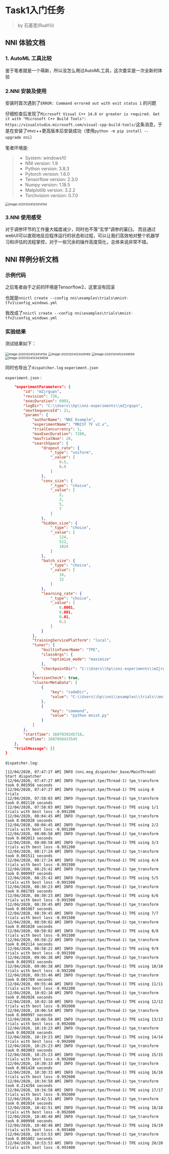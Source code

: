 # Task1入门任务

> by 石基宽(RuaYiii)
## NNI 体验文档

### 1. AutoML 工具比较

鉴于笔者就是一个萌新，所以没怎么用过AutoML工具，这次委实是一次全新的体验


### 2.NNI 安装及使用

安装时首次遇到了`ERROR: Command errored out with exit status 1` 的问题

仔细检查后发现了`Microsoft Visual C++ 14.0 or greater is required. Get it with "Microsoft C++ Build Tools": https://visualstudio.microsoft.com/visual-cpp-build-tools/`这条消息，于是在安装了mvc++更高版本后安装成功（使用`python -m pip install --upgrade nni`）

笔者环境是: 
 
> - System: windows10
> - NNI version: 1.9
> - Python version: 3.8.3
> - Pytorch version: 1.6.0
> - Tensorflow version: 2.3.0
> - Numpy version: 1.18.5
> - Matplotlib version: 3.2.2 
> - Torchvision version: 0.7.0
 

<img src="img\image-20201204123152120.png" alt="image-20201204123414154" style="zoom:67%;" />

### 3.NNI 使用感受 

对于调参环节的工作量大幅度减少，同时也不落“玄学”调参的窠臼。
而且通过webUI可以直观地反应程序运行的状态和过程，可以让我们高效地对整个机器学习和评估的流程掌控，对于一些冗余的操作高度简化，总体来说非常不错。

## NNI 样例分析文档

### 示例代码

之后笔者由于之前的环境是Tensorflow2，这里没有回滚

也就是`nnictl create --config nni\examples\trials\mnist-tfv1\config_windows.yml`

我改成了`nnictl create --config nni\examples\trials\mnist-tfv2\config_windows.yml`

### 实验结果

测试结果如下：

<img src="img/image-20201204123414154.png" alt="image-20201204123414154" style="zoom:67%;" />

<img src="img/image-20201204123429165.png" alt="image-20201204123429165" style="zoom:67%;" />

<img src="img/image-20201204123439559.png" alt="image-20201204123439559" style="zoom:67%;" />

<img src="img/image-20201204123500694.png" alt="image-20201204123439559" style="zoom:67%;" />

同时也导出了`dispatcher.log` `experiment.json`

`experiment.json` :

```json
    "experimentParameters": {
        "id": "mZjrgupn",
        "revision": 726,
        "execDuration": 6993,
        "logDir": "C:\\Users\\hp\\nni-experiments\\mZjrgupn",
        "nextSequenceId": 21,
        "params": {
            "authorName": "NNI Example",
            "experimentName": "MNIST TF v2.x",
            "trialConcurrency": 1,
            "maxExecDuration": 7200,
            "maxTrialNum": 20,
            "searchSpace": {
                "dropout_rate": {
                    "_type": "uniform",
                    "_value": [
                        0.5,
                        0.9
                    ]
                },
                "conv_size": {
                    "_type": "choice",
                    "_value": [
                        2,
                        3,
                        5,
                        7
                    ]
                },
                "hidden_size": {
                    "_type": "choice",
                    "_value": [
                        124,
                        512,
                        1024
                    ]
                },
                "batch_size": {
                    "_type": "choice",
                    "_value": [
                        16,
                        32
                    ]
                },
                "learning_rate": {
                    "_type": "choice",
                    "_value": [
                        0.0001,
                        0.001,
                        0.01,
                        0.1
                    ]
                }
            },
            "trainingServicePlatform": "local",
            "tuner": {
                "builtinTunerName": "TPE",
                "classArgs": {
                    "optimize_mode": "maximize"
                },
                "checkpointDir": "C:\\Users\\hp\\nni-experiments\\mZjrgupn\\checkpoint"
            },
            "versionCheck": true,
            "clusterMetaData": [
                {
                    "key": "codeDir",
                    "value": "C:\\Users\\hp\\nni\\examples\\trials\\mnist-tfv2\\."
                },
                {
                    "key": "command",
                    "value": "python mnist.py"
                }
            ]
        },
        "startTime": 1607039245718,
        "endTime": 1607050433545
    },
    "trialMessage": []
}
```

`dispatcher.log`: 

```log
[12/04/2020, 07:47:27 AM] INFO (nni.msg_dispatcher_base/MainThread) Start dispatcher
[12/04/2020, 07:47:27 AM] INFO (hyperopt.tpe/Thread-1) tpe_transform took 0.001956 seconds
[12/04/2020, 07:47:27 AM] INFO (hyperopt.tpe/Thread-1) TPE using 0 trials
[12/04/2020, 07:58:03 AM] INFO (hyperopt.tpe/Thread-1) tpe_transform took 0.002110 seconds
[12/04/2020, 07:58:03 AM] INFO (hyperopt.tpe/Thread-1) TPE using 1/1 trials with best loss -0.991200
[12/04/2020, 08:04:45 AM] INFO (hyperopt.tpe/Thread-1) tpe_transform took 0.002020 seconds
[12/04/2020, 08:04:45 AM] INFO (hyperopt.tpe/Thread-1) TPE using 2/2 trials with best loss -0.991200
[12/04/2020, 08:08:58 AM] INFO (hyperopt.tpe/Thread-1) tpe_transform took 0.002013 seconds
[12/04/2020, 08:08:58 AM] INFO (hyperopt.tpe/Thread-1) TPE using 3/3 trials with best loss -0.991200
[12/04/2020, 08:17:24 AM] INFO (hyperopt.tpe/Thread-1) tpe_transform took 0.001511 seconds
[12/04/2020, 08:17:24 AM] INFO (hyperopt.tpe/Thread-1) TPE using 4/4 trials with best loss -0.991500
[12/04/2020, 08:25:42 AM] INFO (hyperopt.tpe/Thread-1) tpe_transform took 0.000997 seconds
[12/04/2020, 08:25:42 AM] INFO (hyperopt.tpe/Thread-1) TPE using 5/5 trials with best loss -0.991500
[12/04/2020, 08:30:23 AM] INFO (hyperopt.tpe/Thread-1) tpe_transform took 0.001785 seconds
[12/04/2020, 08:30:23 AM] INFO (hyperopt.tpe/Thread-1) TPE using 6/6 trials with best loss -0.991500
[12/04/2020, 08:39:45 AM] INFO (hyperopt.tpe/Thread-1) tpe_transform took 0.001967 seconds
[12/04/2020, 08:39:45 AM] INFO (hyperopt.tpe/Thread-1) TPE using 7/7 trials with best loss -0.991500
[12/04/2020, 08:50:02 AM] INFO (hyperopt.tpe/Thread-1) tpe_transform took 0.001020 seconds
[12/04/2020, 08:50:02 AM] INFO (hyperopt.tpe/Thread-1) TPE using 8/8 trials with best loss -0.991500
[12/04/2020, 08:58:22 AM] INFO (hyperopt.tpe/Thread-1) tpe_transform took 0.002114 seconds
[12/04/2020, 08:58:22 AM] INFO (hyperopt.tpe/Thread-1) TPE using 9/9 trials with best loss -0.991500
[12/04/2020, 09:06:38 AM] INFO (hyperopt.tpe/Thread-1) tpe_transform took 0.002953 seconds
[12/04/2020, 09:06:38 AM] INFO (hyperopt.tpe/Thread-1) TPE using 10/10 trials with best loss -0.992200
[12/04/2020, 09:55:46 AM] INFO (hyperopt.tpe/Thread-1) tpe_transform took 0.001789 seconds
[12/04/2020, 09:55:46 AM] INFO (hyperopt.tpe/Thread-1) TPE using 11/11 trials with best loss -0.992200
[12/04/2020, 10:02:10 AM] INFO (hyperopt.tpe/Thread-1) tpe_transform took 0.002026 seconds
[12/04/2020, 10:02:10 AM] INFO (hyperopt.tpe/Thread-1) TPE using 12/12 trials with best loss -0.992600
[12/04/2020, 10:06:54 AM] INFO (hyperopt.tpe/Thread-1) tpe_transform took 0.000997 seconds
[12/04/2020, 10:06:54 AM] INFO (hyperopt.tpe/Thread-1) TPE using 13/13 trials with best loss -0.992600
[12/04/2020, 10:19:23 AM] INFO (hyperopt.tpe/Thread-1) tpe_transform took 0.002028 seconds
[12/04/2020, 10:19:23 AM] INFO (hyperopt.tpe/Thread-1) TPE using 14/14 trials with best loss -0.992600
[12/04/2020, 10:25:23 AM] INFO (hyperopt.tpe/Thread-1) tpe_transform took 0.002003 seconds
[12/04/2020, 10:25:23 AM] INFO (hyperopt.tpe/Thread-1) TPE using 15/15 trials with best loss -0.992600
[12/04/2020, 10:30:33 AM] INFO (hyperopt.tpe/Thread-1) tpe_transform took 0.001420 seconds
[12/04/2020, 10:30:33 AM] INFO (hyperopt.tpe/Thread-1) TPE using 16/16 trials with best loss -0.992600
[12/04/2020, 10:34:58 AM] INFO (hyperopt.tpe/Thread-1) tpe_transform took 0.214294 seconds
[12/04/2020, 10:34:58 AM] INFO (hyperopt.tpe/Thread-1) TPE using 17/17 trials with best loss -0.992600
[12/04/2020, 10:42:51 AM] INFO (hyperopt.tpe/Thread-1) tpe_transform took 0.002024 seconds
[12/04/2020, 10:42:51 AM] INFO (hyperopt.tpe/Thread-1) TPE using 18/18 trials with best loss -0.992600
[12/04/2020, 10:48:48 AM] INFO (hyperopt.tpe/Thread-1) tpe_transform took 0.000998 seconds
[12/04/2020, 10:48:48 AM] INFO (hyperopt.tpe/Thread-1) TPE using 19/19 trials with best loss -0.993400
[12/04/2020, 10:53:53 AM] INFO (hyperopt.tpe/Thread-1) tpe_transform took 0.001802 seconds
[12/04/2020, 10:53:53 AM] INFO (hyperopt.tpe/Thread-1) TPE using 20/20 trials with best loss -0.993400
```



